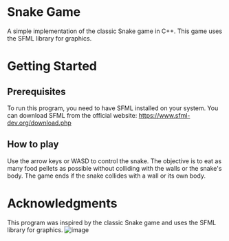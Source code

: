 # Snake Game
A simple implementation of the classic Snake game in C++. This game uses the SFML library for graphics.

# Getting Started
## Prerequisites
To run this program, you need to have SFML installed on your system. You can download SFML from the official website: https://www.sfml-dev.org/download.php

## How to play
Use the arrow keys or WASD to control the snake. The objective is to eat as many food pellets as possible without colliding with the walls or the snake's body. The game ends if the snake collides with a wall or its own body.

# Acknowledgments
This program was inspired by the classic Snake game and uses the SFML library for graphics.
![image](https://user-images.githubusercontent.com/122544877/229644583-838ad2f6-2c36-4cda-b3a8-66171541b930.png)

